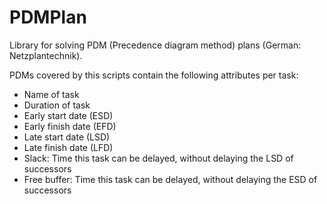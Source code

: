 # PDMPlan
Library for solving PDM (Precedence diagram method) plans (German: Netzplantechnik).

PDMs covered by this scripts contain the following attributes per task:
- Name of task
- Duration of task
- Early start date (ESD)
- Early finish date (EFD)
- Late start date (LSD)
- Late finish date (LFD)
- Slack: Time this task can be delayed, without delaying the LSD of successors
- Free buffer: Time this task can be delayed, without delaying the ESD of successors

